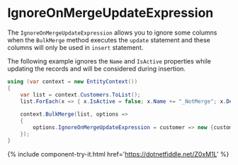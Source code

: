 # IgnoreOnMergeUpdateExpression

The `IgnoreOnMergeUpdateExpression` allows you to ignore some columns when the `BulkMerge` method executes the `update` statement and these columns will only be used in `insert` statement.

The following example ignores the `Name` and `IsActive` properties while updating the records and will be considered during insertion.


```csharp
using (var context = new EntityContext())
{
    var list = context.Customers.ToList();
    list.ForEach(x => { x.IsActive = false; x.Name += "_NotMerge"; x.Description += "_Merge"; x.IsActive = false; });
			
    context.BulkMerge(list, options => 
    {
        options.IgnoreOnMergeUpdateExpression = customer => new {customer.CustomerID, customer.IsActive, customer.Name};
    });
}
```
{% include component-try-it.html href='https://dotnetfiddle.net/Z0xM1L' %}
